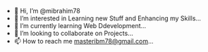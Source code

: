 - 👋 Hi, I’m @mibrahim78
- 👀 I’m interested in Learning new Stuff and Enhancing my Skills...
- 🌱 I’m currently learning Web Ddevelopment...
- 💞️ I’m looking to collaborate on Projects...
- 📫 How to reach me masteribm78@gmail.com...

<!---
mibrahim78/mibrahim78 is a ✨ special ✨ repository because its `README.md` (this file) appears on your GitHub profile.
You can click the Preview link to take a look at your changes.
--->
